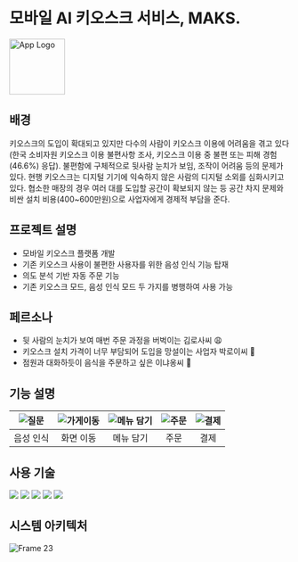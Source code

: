 # 모바일 AI 키오스크 서비스, MAKS. 

<img src="https://github.com/soletree/EwhaPlaygirls/assets/97100404/0a6ceb6b-9fb9-4bc2-9656-2445b672d53c" alt="App Logo" width=100 height=100> 


## 배경
키오스크의 도입이 확대되고 있지만 다수의 사람이 키오스크 이용에 어려움을 겪고 있다(한국 소비자원 키오스크 이용 불편사항 조사, 키오스크 이용 중 불편 또는 피해 경험(46.6%) 응답).
불편함에 구체적으로 뒷사람 눈치가 보임, 조작이 어려움 등의 문제가 있다. 현행 키오스크는 디지털 기기에 익숙하지 않은 사람의 디지털 소외를 심화시키고 있다. 협소한 매장의 경우 여러 대를 도입할 공간이 확보되지 않는 등 공간 차지 문제와 비싼 설치 비용(400~600만원)으로 사업자에게 경제적 부담을 준다.

## 프로젝트 설명
- 모바일 키오스크 플랫폼 개발
- 기존 키오스크 사용이 불편한 사용자를 위한 음성 인식 기능 탑재
- 의도 분석 기반 자동 주문 기능
- 기존 키오스크 모드, 음성 인식 모드 두 가지를 병행하여 사용 가능

## 페르소나 
- 뒷 사람의 눈치가 보여 매번 주문 과정을 버벅이는 김로사씨 😩
- 키오스크 설치 가격이 너무 부담되어 도입을 망설이는 사업자 박로이씨 🤯
- 점원과 대화하듯이 음식을 주문하고 싶은 이냐옹씨 🤔

## 기능 설명 
|![질문](https://github.com/soletree/EwhaPlaygirls/assets/97100404/d3221969-70d7-4e7e-b7b5-330637fa8dd4)|![가게이동](https://github.com/soletree/EwhaPlaygirls/assets/97100404/404634a0-8ae7-4e65-bd91-62b25654f2dc)|![메뉴 담기](https://github.com/soletree/EwhaPlaygirls/assets/97100404/c32a48fd-9e48-4bea-a440-bd740bc8a988)|![주문](https://github.com/soletree/EwhaPlaygirls/assets/97100404/e9a80983-0054-4c25-b5aa-91ca592e6548)|![결제](https://github.com/soletree/EwhaPlaygirls/assets/97100404/c7769f22-11d0-48ce-b71f-1c85ac62e195)|
|:---:|:---:|:---:|:---:|:---:|
|음성 인식|화면 이동|메뉴 담기|주문|결제|



## 

## 사용 기술 
<img src="https://img.shields.io/badge/SwiftUI-01A0D1?style=for-the-badge&logo=Python&logoColor=white">

<img src="https://img.shields.io/badge/Node.js-339933?style=for-the-badge&logo=nodedotjs&logoColor=white">
<img src="https://img.shields.io/badge/amazon aws-232F3E?style=for-the-badge&logo=amazonaws&logoColor=white">
<img src="https://img.shields.io/badge/firebase-FFCA28?style=for-the-badge&logo=firebase&logoColor=white">

<img src="https://img.shields.io/badge/ChatGPT API-4B9F82?style=for-the-badge&logo=ChatGPT&logoColor=white">

## 시스템 아키텍처 
![Frame 23](https://github.com/soletree/EwhaPlaygirls/assets/97100404/118055b6-3375-4902-bf4f-9dd7ecce44c9)



